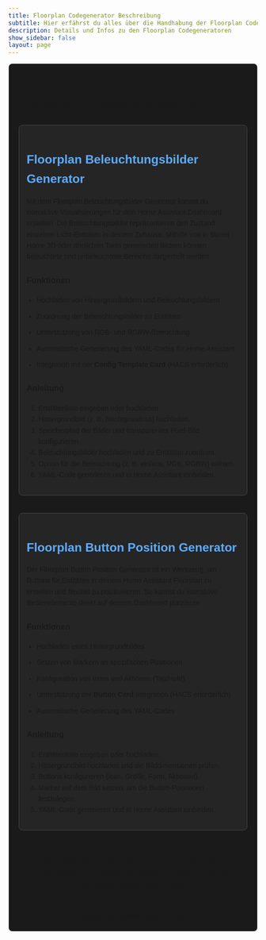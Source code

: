 ```yaml
---
title: Floorplan Codegenerator Beschreibung
subtitle: Hier erfährst du alles über die Handhabung der Floorplan Codegeneratoren
description: Details und Infos zu den Floorplan Codegeneratoren
show_sidebar: false
layout: page
---
```


<style>
    .guide-container {
        max-width: 100%;
        margin: auto;
        padding: 20px;
        background-color: #1a1a1a;
        font-family: Arial, sans-serif;
        line-height: 1.6;
        border: 1px solid #ddd;
        border-radius: 8px;
        box-shadow: 0 4px 4px 6px rgba(255, 255, 255, 0.3);
    }

    .content-section {
        margin-bottom: 20px;
        padding: 15px;
        background-color: #252525;
        border: 1px solid #444;
        border-radius: 8px;
    }

    .content-section h2 {
        color: #5bacff;
        font-size: 1.75em;
        margin-bottom: 10px;
    }

    .content-section ul {
        margin: 10px 0 0 20px;
        padding: 0;
        list-style-type: disc;
    }

    .content-section ul li {
        margin-bottom: 10px;
    }

    .guide-footer {
        text-align: center;
    }
</style>

<div class="guide-container">
    <h1>Floorplan Codegeneratoren</h1>
    <section class="content-section" id="beleuchtungsbilder">
        <h2>Floorplan Beleuchtungsbilder Generator</h2>
        <p>
            Mit dem Floorplan Beleuchtungsbilder Generator kannst du interaktive Visualisierungen für dein Home Assistant Dashboard erstellen.
            Die Beleuchtungsbilder repräsentieren den Zustand einzelner Licht-Entitäten in deinem Zuhause. Mithilfe von in Sweet Home 3D
            oder ähnlichen Tools generierten Bildern können beleuchtete und unbeleuchtete Bereiche dargestellt werden.
        </p>
        <h3>Funktionen</h3>
        <ul>
            <li>Hochladen von Hintergrundbildern und Beleuchtungsbildern</li>
            <li>Zuordnung der Beleuchtungsbilder zu Entitäten</li>
            <li>Unterstützung von RGB- und RGBW-Beleuchtung</li>
            <li>Automatische Generierung des YAML-Codes für Home Assistant</li>
            <li>Integration mit der <strong>Config Template Card</strong> (HACS erforderlich)</li>
        </ul>
        <h3>Anleitung</h3>
        <ol>
            <li>Entitätenliste eingeben oder hochladen.</li>
            <li>Hintergrundbild (z. B. Nachtgrundriss) hochladen.</li>
            <li>Speicherpfad der Bilder und transparentes Pixel-Bild konfigurieren.</li>
            <li>Beleuchtungsbilder hochladen und zu Entitäten zuordnen.</li>
            <li>Option für die Beleuchtung (z. B. ein/aus, RGB, RGBW) wählen.</li>
            <li>YAML-Code generieren und in Home Assistant einbinden.</li>
        </ol>
    </section>
    <hr>
    <section class="content-section" id="button-position">
        <h2>Floorplan Button Position Generator</h2>
        <p>
            Der Floorplan Button Position Generator ist ein Werkzeug, um Buttons für Entitäten in deinem Home Assistant Floorplan 
            zu erstellen und flexibel zu positionieren. 
            So kannst du interaktive Bedienelemente direkt auf deinem Dashboard platzieren.
        </p>
        <h3>Funktionen</h3>
        <ul>
            <li>Hochladen eines Hintergrundbildes</li>
            <li>Setzen von Markern an spezifischen Positionen</li>
            <li>Konfiguration von Icons und Aktionen (Tap/Hold)</li>
            <li>Unterstützung der <strong>Button Card</strong> Integration (HACS erforderlich)</li>
            <li>Automatische Generierung des YAML-Codes</li>
        </ul>
        <h3>Anleitung</h3>
        <ol>
            <li>Entitätenliste eingeben oder hochladen.</li>
            <li>Hintergrundbild hochladen und die Bilddimensionen prüfen.</li>
            <li>Buttons konfigurieren (Icon, Größe, Form, Aktionen).</li>
            <li>Marker auf dem Bild setzen, um die Button-Positionen festzulegen.</li>
            <li>YAML-Code generieren und in Home Assistant einbinden.</li>
        </ol>
    </section>
    <hr>
    <footer class="guide-footer">
        <h3>
            Viel Erfolg beim Einrichten deines Floorplans! 🎉<br>
            Für weitere Informationen kannst du die einzelnen Generator-Seiten besuchen.
        </h3>
    <br>
    {% include support_note.html %}
    </footer>

</div>
